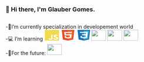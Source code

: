 ### 👋 Hi there, I'm Glauber Gomes.
##
<div>
-🚀I’m currently specialization in developement world<br>
-💻 I’m  learning <img "alt="Js" height="30" width="40"src="https://raw.githubusercontent.com/devicons/devicon/master/icons/javascript/javascript-plain.svg"> <img  alt="HTML" height="30" width="40" src="https://raw.githubusercontent.com/devicons/devicon/master/icons/html5/html5-original.svg"> <img alt="CSS" height="30" width="40" src="https://raw.githubusercontent.com/devicons/devicon/master/icons/css3/css3-original.svg"><img height="30" width="40" src="https://cdn.jsdelivr.net/gh/devicons/devicon/icons/react/react-original.svg" /> <img height="30" width="40" src="https://cdn.jsdelivr.net/gh/devicons/devicon/icons/python/python-original.svg" /> <img height="30" width="40"src="https://cdn.jsdelivr.net/gh/devicons/devicon/icons/nodejs/nodejs-original.svg" /><br>
-🌱For the future: <img height="30" width="40" src="https://cdn.jsdelivr.net/gh/devicons/devicon/icons/nextjs/nextjs-original-wordmark.svg" /><br>
</div>
